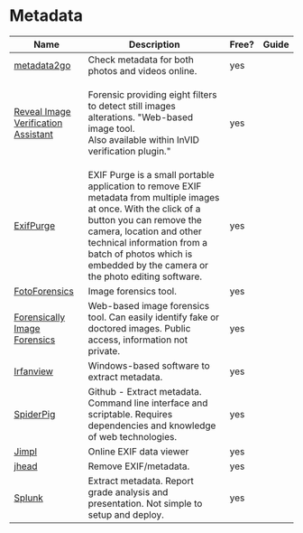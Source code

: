 # Metadata

| Name                                                                                | Description                                                                                                                                                                                                                                                                           | Free? | Guide |
| ----------------------------------------------------------------------------------- | ------------------------------------------------------------------------------------------------------------------------------------------------------------------------------------------------------------------------------------------------------------------------------------- | ----- | ----- |
| [metadata2go](https://www.metadata2go.com/)                                         | Check metadata for both photos and videos online.                                                                                                                                                                                                                                     | yes   |       |
| [Reveal Image Verification Assistant](http://reveal-mklab.iti.gr/reveal/index.html) | <p>Forensic providing eight filters to detect still images alterations. "Web-based image tool.<br>Also available within InVID verification plugin."</p>                                                                                                                               | yes   |       |
| [ExifPurge](http://www.exifpurge.com/)                                              | EXIF Purge is a small portable application to remove EXIF metadata from multiple images at once. With the click of a button you can remove the camera, location and other technical information from a batch of photos which is embedded by the camera or the photo editing software. | yes   |       |
| [FotoForensics](http://fotoforensics.com/)                                          | Image forensics tool.                                                                                                                                                                                                                                                                 | yes   |       |
| [Forensically Image Forensics](http://29a.ch/photo-forensics/#level-sweep)          | Web-based image forensics tool. Can easily identify fake or doctored images. Public access, information not private.                                                                                                                                                                  | yes   |       |
| [Irfanview](http://irfanview.com/)                                                  | Windows-based software to extract metadata.                                                                                                                                                                                                                                           | yes   |       |
| [SpiderPig](http://github.com/hatlord/Spiderpig)                                    | Github - Extract metadata. Command line interface and scriptable. Requires dependencies and knowledge of web technologies.                                                                                                                                                            | yes   |       |
| [Jimpl](https://jimpl.com/)                                                         | Online EXIF data viewer                                                                                                                                                                                                                                                               | yes   |       |
| [jhead](https://www.sentex.ca/\~mwandel/jhead/)                                     | Remove EXIF/metadata.                                                                                                                                                                                                                                                                 | yes   |       |
| [Splunk](http://blog.sweepatic.com/metadata-hackers-best-friend)                    | Extract metadata. Report grade analysis and presentation. Not simple to setup and deploy.                                                                                                                                                                                             | yes   |       |
